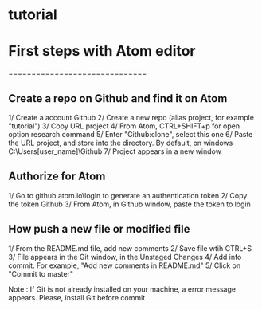 # tutorial


# First steps with Atom editor
==============================

Create a repo on Github and find it on Atom
-------------------------------------------
1/ Create a account Github
2/ Create a new repo (alias project, for example "tutorial")
3/ Copy URL project
4/ From Atom, CTRL+SHIFT+p for open option research command
5/ Enter "Github:clone", select this one
6/ Paste the URL project, and store into the directory. By default, on windows C:\Users\[user_name]\Github
7/ Project appears in a new window  

Authorize for Atom
------------------
1/ Go to github.atom.io\login to generate an authentication token
2/ Copy the token Github
3/ From Atom, in Github window, paste the token to login

How push a new file or modified file
------------------------------------
1/ From the README.md file, add new comments
2/ Save file wtih CTRL+S
3/ File appears in the Git window, in the Unstaged Changes
4/ Add info commit. For example, "Add new comments in README.md"
5/ Click on "Commit to master"

Note : If Git is not already installed on your machine, a error message appears.
Please, install Git before commit
